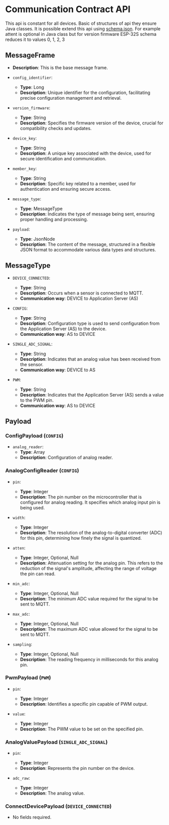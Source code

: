 # Communication Contract API

This api is constant for all devices. Basic of structures of api they ensure Java classes. It is possible extend this
api
using [schema.json](../ESP-32S/schema.json). For example attent is optional in Java class but for version firmware
ESP-32S schema reduces it to values 0, 1, 2, 3

## MessageFrame

- **Description**: This is the base message frame.
- `config_identifier`:
    - **Type**: Long
    - **Description**: Unique identifier for the configuration, facilitating precise configuration management and
      retrieval.

- `version_firmware`:
    - **Type**: String
    - **Description**: Specifies the firmware version of the device, crucial for compatibility checks and updates.

- `device_key`:
    - **Type**: String
    - **Description**: A unique key associated with the device, used for secure identification and communication.

- `member_key`:
    - **Type**: String
    - **Description**: Specific key related to a member, used for authentication and ensuring secure access.

- `message_type`:
    - **Type**: MessageType
    - **Description**: Indicates the type of message being sent, ensuring proper handling and processing.

- `payload`:
    - **Type**: JsonNode
    - **Description**: The content of the message, structured in a flexible JSON format to accommodate various data
      types and structures.

## MessageType

- `DEVICE_CONNECTED`:
    - **Type**: String
    - **Description**: Occurs when a sensor is connected to MQTT.
    - **Communication way**: DEVICE to Application Server (AS)

- `CONFIG`:
    - **Type**: String
    - **Description**: Configuration type is used to send configuration from the Application Server (AS) to the device.
    - **Communication way**: AS to DEVICE

- `SINGLE_ADC_SIGNAL`:
    - **Type**: String
    - **Description**: Indicates that an analog value has been received from the sensor.
    - **Communication way**: DEVICE to AS

- `PWM`:
    - **Type**: String
    - **Description**: Indicates that the Application Server (AS) sends a value to the PWM pin.
    - **Communication way**: AS to DEVICE

## Payload

### ConfigPayload (`CONFIG`)

- `analog_reader`:
    - **Type**: Array<AnalogConfigReader>
    - **Description**: Configuration of analog reader.

### AnalogConfigReader (`CONFIG`)

- `pin`:
    - **Type**: Integer
    - **Description**: The pin number on the microcontroller that is configured for analog reading. It specifies which
      analog input pin is being used.


- `width`:
    - **Type**: Integer
    - **Description**: The resolution of the analog-to-digital converter (ADC) for this pin, determining how finely the
      signal is quantized.

- `atten`:
    - **Type**: Integer, Optional, Null
    - **Description**: Attenuation setting for the analog pin. This refers to the reduction of the signal's amplitude,
      affecting the range of voltage the pin can read.


- `min_adc`:
    - **Type**: Integer, Optional, Null
    - **Description**: The minimum ADC value required for the signal to be sent to MQTT.

- `max_adc`:
    - **Type**: Integer, Optional, Null
    - **Description**: The maximum ADC value allowed for the signal to be sent to MQTT.

- `sampling`:
    - **Type**: Integer, Optional, Null
    - **Description**: The reading frequency in milliseconds for this analog pin.

### PwmPayload (`PWM`)

- `pin`:
    - **Type**: Integer
    - **Description**: Identifies a specific pin capable of PWM output.

- `value`:
    - **Type**: Integer
    - **Description**: The PWM value to be set on the specified pin.

### AnalogValuePayload (`SINGLE_ADC_SIGNAL`)

- `pin`:
    - **Type**: Integer
    - **Description**: Represents the pin number on the device.

- `adc_raw`:
    - **Type**: Integer
    - **Description**: The analog value.

### ConnectDevicePayload (`DEVICE_CONNECTED`)

- No fields required.
